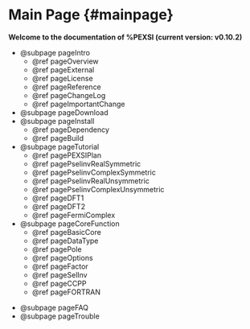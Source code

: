 Main Page           {#mainpage}
=========

**Welcome to the documentation of %PEXSI (current version: v0.10.2)**

- @subpage pageIntro
  - @ref pageOverview
  - @ref pageExternal
  - @ref pageLicense
  - @ref pageReference
  - @ref pageChangeLog
  - @ref pageImportantChange
- @subpage pageDownload
- @subpage pageInstall
  - @ref pageDependency
  - @ref pageBuild
- @subpage pageTutorial
  - @ref pagePEXSIPlan
  - @ref pagePselinvRealSymmetric
  - @ref pagePselinvComplexSymmetric
  - @ref pagePselinvRealUnsymmetric
  - @ref pagePselinvComplexUnsymmetric
  - @ref pageDFT1
  - @ref pageDFT2
  - @ref pageFermiComplex
- @subpage pageCoreFunction
  - @ref pageBasicCore
  - @ref pageDataType
  - @ref pagePole
  - @ref pageOptions
  - @ref pageFactor
  - @ref pageSelInv
  - @ref pageCCPP
  - @ref pageFORTRAN
<!--
- @subpage pageUtility
  - @ref pageDataIO
  - @ref pageConvert
- @subpage pageTODO
-->
- @subpage pageFAQ
- @subpage pageTrouble

